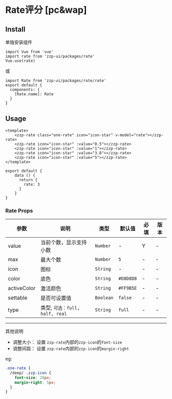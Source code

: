 # Rate评分 [pc&wap]

## Install

单独安装组件
```vue
import Vue from 'vue'
import rate from 'zzp-ui/packages/rate'
Vue.use(rate)
```
或
```vue
import Rate from 'zzp-ui/packages/rate/rate'
export default {
  components: {
    [Rate.name]: Rate
  }
}
```

## Usage

```vue
<template>
    <zzp-rate class="one-rate" icon="icon-star" v-model="rate"></zzp-rate>
    <zzp-rate icon="icon-star" :value="0.5"></zzp-rate>
    <zzp-rate icon="icon-star" :value="1"></zzp-rate>
    <zzp-rate icon="icon-star" :value="3.8"></zzp-rate>
    <zzp-rate icon="icon-star" :value="5"></zzp-rate>
</template>

export default {
    data () {
      return {
        rate: 3
      }
    }
}
```

### Rate Props 

| 参数 | 说明 | 类型 | 默认值 | 必填 | 版本 |
| ---- | ---- | ---- | ---- | ---- | ---- |
| value | 当前个数，显示支持小数 | `Number` | - | Y | - |
| max | 最大个数 | `Number` | `5` | - | - |
| icon | 图标 | `String` | - | - | - |
| color | 底色 | `String` | `#D8D8D8` | - | - |
| activeColor | 激活颜色 | `String` | `#FF9B5E` | - | - |
| settable | 是否可设置值 | `Boolean` | `false` | - | - |
| type | 类型, `可选：full, half, real` | `String` | `full` | - | - |

--- 

其他说明

* 调整大小： 设置 `zzp-rate`内部的`zzp-icon`的`font-size`
* 调整间距： 设置 `zzp-rate`内部的`zzp-icon`的`margin-right`

eg:
```scss
.one-rate {
  /deep/ .zzp-icon {
    font-size: 20px;
    margin-right: 5px;
  }
}
```

